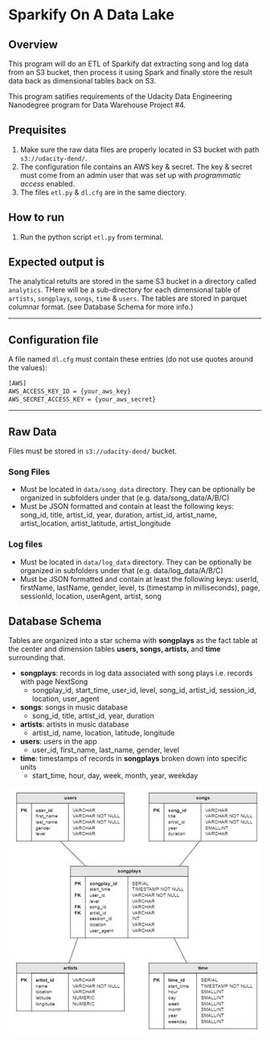 # Sparkify On A Data Lake

## Overview

This program will do an ETL of Sparkify dat extracting song and log data from an S3 bucket, then process it using Spark and finally store the result data back as dimensional tables back on S3. 

This program satifies requirements of the Udacity Data Engineering Nanodegree program for Data Warehouse Project #4.


## Prequisites

1. Make sure the raw data files are properly located in S3 bucket with path `s3://udacity-dend/`.
2. The configuration file contains an AWS key & secret. The key & secret must come from an admin user that was set up with _programmatic access_ enabled.
3. The files `etl.py` & `dl.cfg` are in the same diectory.

## How to run

1. Run the python script `etl.py` from terminal.

## Expected output is

The analytical retults are stored in the same S3 bucket in a directory called `analytics`.  THere will be a sub-directory for each dimensional table of `artists`, `songplays`, `songs`, `time` & `users`.  The tables are stored in parquet columnar format. (see Database Schema for more info.)


---

## Configuration file

A file named `dl.cfg` must contain these entries (do not use quotes around the values):

```
[AWS]
AWS_ACCESS_KEY_ID = {your_aws_key}
AWS_SECRET_ACCESS_KEY = {your_aws_secret}
```


---

## Raw Data

Files must be stored in `s3://udacity-dend/` bucket.


### Song Files
- Must be located in `data/song_data` directory.  They can be optionally be organized in subfolders under that (e.g. data/song_data/A/B/C)
- Must be JSON formatted and contain at least the following keys: song_id, title, artist_id, year, duration, artist_id, artist_name, artist_location, artist_latitude, artist_longitude


### Log files
- Must be located in `data/log_data` directory.  They can be optionally be organized in subfolders under that (e.g. data/log_data/A/B/C)
- Must be JSON formatted and contain at least the following keys: userId, firstName, lastName, gender, level, ts (timestamp in milliseconds), page, sessionId, location, userAgent, artist, song



## Database Schema

Tables are organized into a star schema with **songplays** as the fact table at the center and dimension tables **users, songs, artists,** and **time** surrounding that.

- **songplays**: records in log data associated with song plays i.e. records with page NextSong
    - songplay_id, start_time, user_id, level, song_id, artist_id, session_id, location, user_agent
- **songs**: songs in music database
    - song_id, title, artist_id, year, duration
- **artists**: artists in music database
    - artist_id, name, location, latitude, longitude
- **users**: users in the app
    - user_id, first_name, last_name, gender, level
- **time**: timestamps of records in **songplays** broken down into specific units
    - start_time, hour, day, week, month, year, weekday

![](images/sparkify_schema.png)

